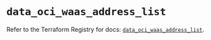 # `data_oci_waas_address_list`

Refer to the Terraform Registry for docs: [`data_oci_waas_address_list`](https://registry.terraform.io/providers/hashicorp/oci/7.19.0/docs/data-sources/waas_address_list).
